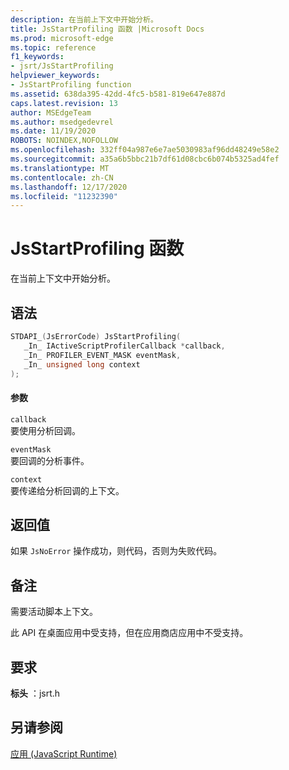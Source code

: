 ```yaml
---
description: 在当前上下文中开始分析。
title: JsStartProfiling 函数 |Microsoft Docs
ms.prod: microsoft-edge
ms.topic: reference
f1_keywords:
- jsrt/JsStartProfiling
helpviewer_keywords:
- JsStartProfiling function
ms.assetid: 638da395-42dd-4fc5-b581-819e647e887d
caps.latest.revision: 13
author: MSEdgeTeam
ms.author: msedgedevrel
ms.date: 11/19/2020
ROBOTS: NOINDEX,NOFOLLOW
ms.openlocfilehash: 332ff04a987e6e7ae5030983af96dd48249e58e2
ms.sourcegitcommit: a35a6b5bbc21b7df61d08cbc6b074b5325ad4fef
ms.translationtype: MT
ms.contentlocale: zh-CN
ms.lasthandoff: 12/17/2020
ms.locfileid: "11232390"
---
```

# JsStartProfiling 函数

在当前上下文中开始分析。  
  
## 语法  
  
```cpp  
STDAPI_(JsErrorCode) JsStartProfiling(  
   _In_ IActiveScriptProfilerCallback *callback,  
   _In_ PROFILER_EVENT_MASK eventMask,  
   _In_ unsigned long context  
);  
```  
  
#### 参数  
 `callback`  
 要使用分析回调。  
  
 `eventMask`  
 要回调的分析事件。  
  
 `context`  
 要传递给分析回调的上下文。  
  
## 返回值  
 如果 `JsNoError` 操作成功，则代码，否则为失败代码。  
  
## 备注  
 需要活动脚本上下文。  
  
 此 API 在桌面应用中受支持，但在应用商店应用中不受支持。  
  
## 要求  
 **标头** ：jsrt.h  
  
## 另请参阅  
 [应用 (JavaScript Runtime)](../chakra-hosting/reference-javascript-runtime.md)

